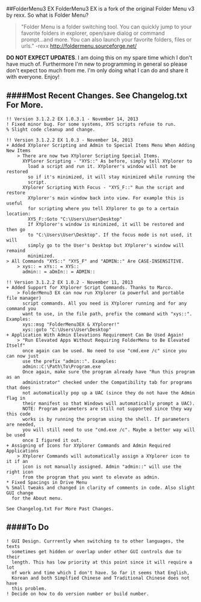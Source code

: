 ##FolderMenu3 EX
FolderMenu3 EX is a fork of the original Folder Menu v3 by rexx. So what is Folder Menu?
> "Folder Menu is a folder switching tool. You can quickly jump
to your favorite folders in explorer, open/save dialog or
command prompt...and more. You can also launch your favorite
folders, files or urls." -rexx http://foldermenu.sourceforge.net/

**DO NOT EXPECT UPDATES**. I am doing this on my spare time which I
don't have much of. Furthermore I'm new to programming in general
so please don't expect too much from me. I'm only doing what I
can do and share it with everyone. Enjoy!  

####Most Recent Changes. See Changelog.txt For More.
----------------------------------------------------
	!! Version 3.1.2.2 EX 1.0.3.1 - November 14, 2013
	! Fixed minor bug. For some systems, XYS scripts refuse to run.
	% Slight code cleanup and change.

	!! Version 3.1.2.2 EX 1.0.3 - November 14, 2013
	+ Added XYplorer Scripting and Admin to Special Items Menu When Adding New Items
		> There are now two XYplorer Scripting Special Items.
		  XYPlorer Scripting - "XYS::" As before, simply tell XYplorer to
		    load a script and run it. XYplorer's window will not be restored
			so if it's minimized, it will stay minimized while running the
			script.
		  XYplorer Scripting With Focus - "XYS_F::" Run the script and restore
		    XYplorer's main window back into view. For example this is useful
			for scripting where you tell XYplorer to go to a certain location:
			XYS_F::Goto "C:\Users\User\Desktop"
			If XYplorer's window is minimized, it will be restored and then go
			to "C:\Users\User\Desktop". If the focus mode is not used, it will
			simply go to the User's Desktop but XYplorer's window will remaind
			minimized.
	> All Commands "XYS::" "XYS_F" and "ADMIN::" Are CASE-INSENSITIVE.
		> xys:: = xYs:: = XYS::
		  admin:: = aDmIn:: = ADMIN::

	!! Version 3.1.2.2 EX 1.0.2 - November 11, 2013
	+ Added Support for XYplorer Script Commands. Thanks to Marco.
		> FolderMenu3 EX can now run XYplorer (a powerful and portable file manager)
		  script commands. All you need is XYplorer running and for any command you
		  want to use, in the file path, prefix the command with "xys::". Examples:
		  xys::msg "FolderMenu3EX & XYplorer!"
		  xys::goto "C:\Users\User\Desktop"
	+ Application With Admin Elevations Requirement Can Be Used Again!
		> "Run Elevated Apps Without Requiring FolderMenu to Be Elevated Itself"
		  once again can be used. No need to use "cmd.exe /c" since you can now just
		  use the prefix "admin::". Examples:
		  admin::C:\Path\To\Program.exe
		  Once again, make sure the program already have "Run this program as an
		  administrator" checked under the Compatibility tab for programs that does
		  not automatically pop up a UAC (since they do not have the Admin flag in
		  their manifest so that Windows will automatically prompt a UAC).
		  NOTE: Program parameters are still not supported since they way this code
		  works is by running the program using the shell. If parameters are needed,
		  you will still need to use "cmd.exe /c". Maybe a better way will be used
		  once I figured it out.
	+ Assigning of Icons for XYplorer Commands and Admin Required Applications
		> XYplorer Commands will automatically assign a XYplorer icon to it if an
		  icon is not manually assigned. Admin "admin::" will use the right icon
		  from the program that you want to elevate as admin.
	* Fixed Spacings in Drive Menu
	% Small tweaks and changed in clarity of comments in code. Also slight GUI change
	  for the About menu.

	See Changelog.txt For More Past Changes.

####To Do
---------
	! GUI Design. Currrently when switching to to other languages, the texts
	  sometimes get hidden or overlap under other GUI controls due to their
	  length. This has low priority at this point since it will require a lot
	  of work and time which I don't have. So far it seems that English,
	  Korean and both Simplfied Chinese and Traditional Chinese does not have
	  this problem.
	! Decide on how to do version number or build number.
